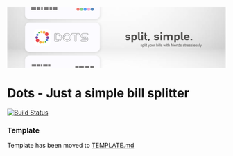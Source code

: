 ![Alt text](Assets/banner.jpg?raw=true "Dots Banner")
# Dots - Just a simple bill splitter

[![Build Status](https://travis-ci.com/cs130-w21/8.svg?branch=master)](https://travis-ci.com/cs130-w21/8)

### Template
Template has been moved to [TEMPLATE.md](./TEMPLATE.md)
